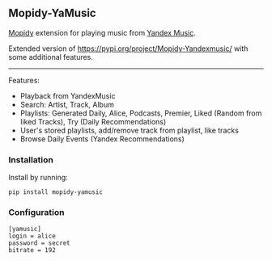 ## Mopidy-YaMusic

[Mopidy](https://mopidy.com) extension for playing music from
[Yandex Music](https://music.yandex.ru).

Extended version of https://pypi.org/project/Mopidy-Yandexmusic/ with some additional features.
***************
Features:
- Playback from YandexMusic
- Search: Artist, Track, Album
- Playlists: Generated Daily, Alice, Podcasts, Premier, Liked (Random from liked Tracks), Try (Daily Recommendations)
- User's stored playlists, add/remove track from playlist, like tracks
- Browse Daily Events (Yandex Recommendations)


### Installation

Install by running:

```
pip install mopidy-yamusic
```

### Configuration

```
[yamusic]
login = alice
password = secret
bitrate = 192 
```
